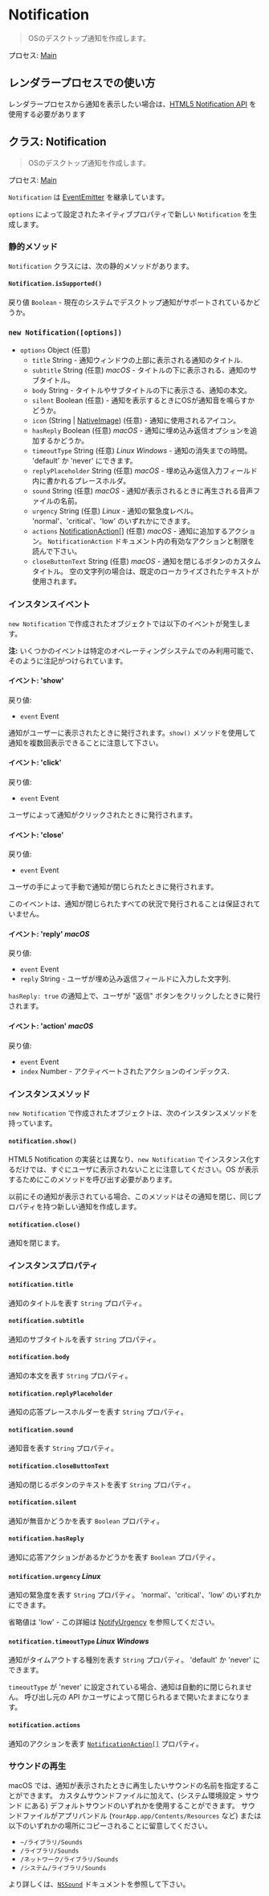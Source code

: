 # Notification

> OSのデスクトップ通知を作成します。

プロセス: [Main](../glossary.md#main-process)

## レンダラープロセスでの使い方

レンダラープロセスから通知を表示したい場合は、[HTML5 Notification API](../tutorial/notifications.md) を使用する必要があります

## クラス: Notification

> OSのデスクトップ通知を作成します。

プロセス: [Main](../glossary.md#main-process)

`Notification` は [EventEmitter][event-emitter] を継承しています。

`options` によって設定されたネイティブプロパティで新しい `Notification` を生成します。

### 静的メソッド

`Notification` クラスには、次の静的メソッドがあります。

#### `Notification.isSupported()`

戻り値 `Boolean` - 現在のシステムでデスクトップ通知がサポートされているかどうか。

### `new Notification([options])`

* `options` Object (任意)
  * `title` String - 通知ウィンドウの上部に表示される通知のタイトル.
  * `subtitle` String (任意) _macOS_ - タイトルの下に表示される、通知のサブタイトル。
  * `body` String - タイトルやサブタイトルの下に表示さる、通知の本文。
  * `silent` Boolean (任意) - 通知を表示するときにOSが通知音を鳴らすかどうか。
  * `icon` (String | [NativeImage](native-image.md)) (任意) - 通知に使用されるアイコン。
  * `hasReply` Boolean (任意) _macOS_ - 通知に埋め込み返信オプションを追加するかどうか。
  * `timeoutType` String (任意) _Linux_ _Windows_ - 通知の消失までの時間。 'default' か 'never' にできます。
  * `replyPlaceholder` String (任意) _macOS_ - 埋め込み返信入力フィールド内に書かれるプレースホルダ。
  * `sound` String (任意) _macOS_ - 通知が表示されるときに再生される音声ファイルの名前。
  * `urgency` String (任意) _Linux_ - 通知の緊急度レベル。 'normal'、'critical'、'low' のいずれかにできます。
  * `actions` [NotificationAction[]](structures/notification-action.md) (任意) _macOS_ - 通知に追加するアクション。 `NotificationAction` ドキュメント内の有効なアクションと制限を読んで下さい。
  * `closeButtonText` String (任意) _macOS_ - 通知を閉じるボタンのカスタムタイトル。 空の文字列の場合は、既定のローカライズされたテキストが使用されます。

### インスタンスイベント

`new Notification` で作成されたオブジェクトでは以下のイベントが発生します。

**注:** いくつかのイベントは特定のオペレーティングシステムでのみ利用可能で、そのように注記がつけられています。

#### イベント: 'show'

戻り値:

* `event` Event

通知がユーザーに表示されたときに発行されます。`show()` メソッドを使用して通知を複数回表示できることに注意して下さい。

#### イベント: 'click'

戻り値:

* `event` Event

ユーザによって通知がクリックされたときに発行されます。

#### イベント: 'close'

戻り値:

* `event` Event

ユーザの手によって手動で通知が閉じられたときに発行されます。

このイベントは、通知が閉じられたすべての状況で発行されることは保証されていません。

#### イベント: 'reply' _macOS_

戻り値:

* `event` Event
* `reply` String - ユーザが埋め込み返信フィールドに入力した文字列.

`hasReply: true` の通知上で、ユーザが "返信" ボタンをクリックしたときに発行されます。

#### イベント: 'action' _macOS_

戻り値:

* `event` Event
* `index` Number - アクティベートされたアクションのインデックス.

### インスタンスメソッド

`new Notification` で作成されたオブジェクトは、次のインスタンスメソッドを持っています。

#### `notification.show()`

HTML5 Notification の実装とは異なり、`new Notification` でインスタンス化するだけでは、すぐにユーザに表示されないことに注意してください。OS が表示するためにこのメソッドを呼び出す必要があります。

以前にその通知が表示されている場合、このメソッドはその通知を閉じ、同じプロパティを持つ新しい通知を作成します。

#### `notification.close()`

通知を閉じます。

### インスタンスプロパティ

#### `notification.title`

通知のタイトルを表す `String` プロパティ。

#### `notification.subtitle`

通知のサブタイトルを表す `String` プロパティ。

#### `notification.body`

通知の本文を表す `String` プロパティ。

#### `notification.replyPlaceholder`

通知の応答プレースホルダーを表す `String` プロパティ。

#### `notification.sound`

通知音を表す `String` プロパティ。

#### `notification.closeButtonText`

通知の閉じるボタンのテキストを表す `String` プロパティ。

#### `notification.silent`

通知が無音かどうかを表す `Boolean` プロパティ。

#### `notification.hasReply`

通知に応答アクションがあるかどうかを表す `Boolean` プロパティ。

#### `notification.urgency` _Linux_

通知の緊急度を表す `String` プロパティ。 'normal'、'critical'、'low' のいずれかにできます。

省略値は 'low' - この詳細は [NotifyUrgency](https://developer.gnome.org/notification-spec/#urgency-levels) を参照してください。

#### `notification.timeoutType` _Linux_ _Windows_

通知がタイムアウトする種別を表す `String` プロパティ。 'default' か 'never' にできます。

`timeoutType` が 'never' に設定されている場合、通知は自動的に閉じられません。 呼び出し元の API かユーザによって閉じられるまで開いたままになります。

#### `notification.actions`

通知のアクションを表す [`NotificationAction[]`](structures/notification-action.md) プロパティ。

### サウンドの再生

macOS では、通知が表示されたときに再生したいサウンドの名前を指定することができます。 カスタムサウンドファイルに加えて、(システム環境設定 > サウンド にある) デフォルトサウンドのいずれかを使用することができます。 サウンドファイルがアプリバンドル (`YourApp.app/Contents/Resources` など) または以下のいずれかの場所にコピーされることに留意してください。

* `~/ライブラリ/Sounds`
* `/ライブラリ/Sounds`
* `/ネットワーク/ライブラリ/Sounds`
* `/システム/ライブラリ/Sounds`

より詳しくは、[`NSSound`](https://developer.apple.com/documentation/appkit/nssound) ドキュメントを参照して下さい。

[event-emitter]: https://nodejs.org/api/events.html#events_class_eventemitter
